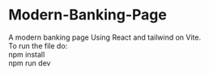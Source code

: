 # Modern-Banking-Page
A modern banking page Using React and tailwind on Vite.<br>
To run the file do: <br>
npm install <br>
npm run dev
